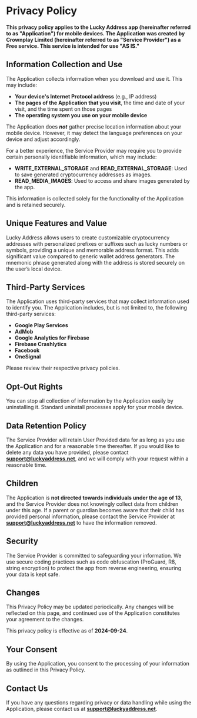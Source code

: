 # Privacy Policy

**This privacy policy applies to the Lucky Address app (hereinafter referred to as "Application") for mobile devices. The Application was created by Crownplay Limited (hereinafter referred to as "Service Provider") as a Free service. This service is intended for use "AS IS."**

## Information Collection and Use

The Application collects information when you download and use it. This may include:

- **Your device's Internet Protocol address** (e.g., IP address)
- **The pages of the Application that you visit**, the time and date of your visit, and the time spent on those pages
- **The operating system you use on your mobile device**

The Application does **_not_** gather precise location information about your mobile device. However, it may detect the language preferences on your device and adjust accordingly.

For a better experience, the Service Provider may require you to provide certain personally identifiable information, which may include:

- **WRITE_EXTERNAL_STORAGE** and **READ_EXTERNAL_STORAGE**: Used to save generated cryptocurrency addresses as images.
- **READ_MEDIA_IMAGES**: Used to access and share images generated by the app.

This information is collected solely for the functionality of the Application and is retained securely.

## Unique Features and Value

Lucky Address allows users to create customizable cryptocurrency addresses with personalized prefixes or suffixes such as lucky numbers or symbols, providing a unique and memorable address format. This adds significant value compared to generic wallet address generators. The mnemonic phrase generated along with the address is stored securely on the user’s local device.

## Third-Party Services

The Application uses third-party services that may collect information used to identify you. The Application includes, but is not limited to, the following third-party services:

- **Google Play Services**
- **AdMob**
- **Google Analytics for Firebase**
- **Firebase Crashlytics**
- **Facebook**
- **OneSignal**

Please review their respective privacy policies.

## Opt-Out Rights

You can stop all collection of information by the Application easily by uninstalling it. Standard uninstall processes apply for your mobile device.

## Data Retention Policy

The Service Provider will retain User Provided data for as long as you use the Application and for a reasonable time thereafter. If you would like to delete any data you have provided, please contact **[support@luckyaddress.net](mailto:support@luckyaddress.net)**, and we will comply with your request within a reasonable time.

## Children

The Application is **not directed towards individuals under the age of 13**, and the Service Provider does not knowingly collect data from children under this age. If a parent or guardian becomes aware that their child has provided personal information, please contact the Service Provider at **[support@luckyaddress.net](mailto:support@luckyaddress.net)** to have the information removed.

## Security

The Service Provider is committed to safeguarding your information. We use secure coding practices such as code obfuscation (ProGuard, R8, string encryption) to protect the app from reverse engineering, ensuring your data is kept safe.

## Changes

This Privacy Policy may be updated periodically. Any changes will be reflected on this page, and continued use of the Application constitutes your agreement to the changes.

This privacy policy is effective as of **2024-09-24**.

## Your Consent

By using the Application, you consent to the processing of your information as outlined in this Privacy Policy.

## Contact Us

If you have any questions regarding privacy or data handling while using the Application, please contact us at **[support@luckyaddress.net](mailto:support@luckyaddress.net)**.
